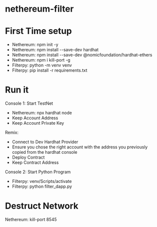 # nethereum-filter


# First Time setup 
- Nethereum: npm init -y
- Nethereum: npm install --save-dev hardhat
- Nethereum: npm install --save-dev @nomicfoundation/hardhat-ethers
- Nethereum: npm i kill-port -g
- Filterpy: python -m venv venv
- Filterpy: pip install -r requirements.txt


# Run it 
Console 1: Start TestNet
- Nethereum: npx hardhat node
- Keep Account Address
- Keep Account Private Key

Remix: 
- Connect to Dev Hardhat Provider
- Ensure you chose the right account with the address you previously copied from the hardhat console
- Deploy Contract
- Keep Contract Address
 
Console 2: Start Python Program
- Filterpy: venv/Scripts/activate
- Filterpy: python filter_dapp.py <Private Key> <Contract Address>



# Destruct Network
Nethereum: kill-port 8545


